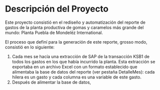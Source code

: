 # Descripción del Proyecto

Este proyecto consistió en el rediseño y automatización del reporte de gastos de la planta productiva de gomas y caramelos más grande del mundo: Planta Puebla de Mondelēz International.

El proceso que definí para la generación de este reporte, grosso modo, consistió en lo siguiente:

1. Cada mes se hacía una extracción de SAP de la transacción KSB1 de todos los gastos en los que había incurrido la planta. Esta extracción se exportaba en un archivo Excel con un formato establecido que alimentaba la base de datos del reporte (ver pestaña DetalleMes): cada hilera es un gasto y  cada columna es una variable de este gasto.
2. Después de alimentar la base de datos, 
